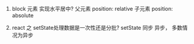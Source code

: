 1. block 元素 实现水平居中?
    父元素 position: relative
    子元素 position: absolute

2. react 之 setState处理数据是一次性还是分批?
    setState 同步 异步， 多数情况为异步
    